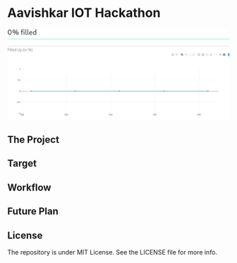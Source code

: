 # Aavishkar IOT Hackathon
![demo](./demo.gif)

## The Project

## Target

## Workflow

## Future Plan

## License
    
The repository is under MIT License. See the LICENSE file for more info.
